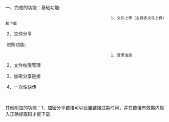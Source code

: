 一、完成的功能：基础功能: 

                                                  1、文件上传（支持多文件上传）和下载

​                                                 2、文件分享

​               进阶功能:



                                                  1、登录注册
​                                                 2、文件权限管理

​                                                 3、加密分享链接

​                                                 4、一次性快传

​                                                         

其他附加的功能：1、加密分享链接可以设置链接过期时间，并在链接有效期内输入正确提取码才能下载

​                               

